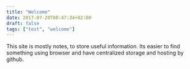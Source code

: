 ```yaml
---
title: "Welcome"
date: 2017-07-20T00:47:34+02:00
draft: false
tags: ["test", "welcome"]
---
```


This site is mostly notes, to store useful information. Its easier to find something using browser and have centralized storage and hosting by github.
